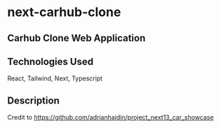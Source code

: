 # next-carhub-clone
## Carhub Clone Web Application
## Technologies Used
React, Tailwind, Next, Typescript
## Description
Credit to https://github.com/adrianhajdin/project_next13_car_showcase
